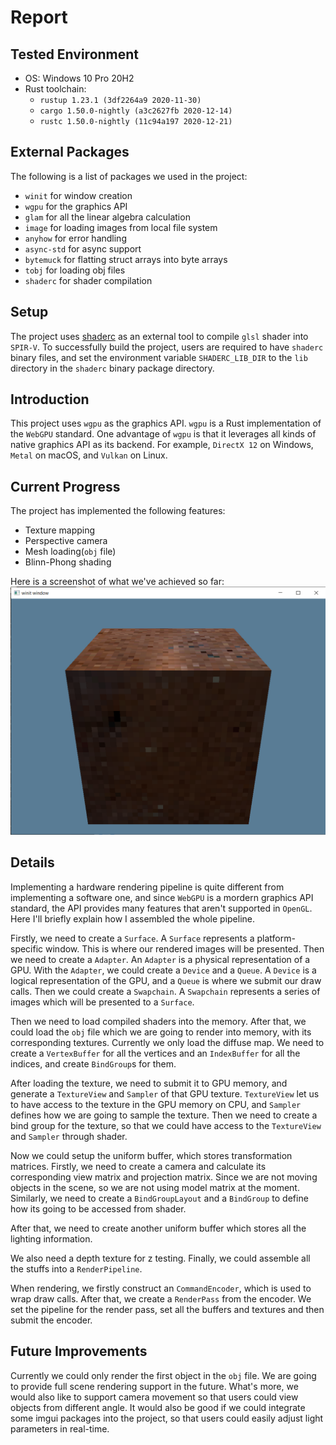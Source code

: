 # Report
## Tested Environment
- OS: Windows 10 Pro 20H2
- Rust toolchain:
  - `rustup 1.23.1 (3df2264a9 2020-11-30)`
  - `cargo 1.50.0-nightly (a3c2627fb 2020-12-14)`
  - `rustc 1.50.0-nightly (11c94a197 2020-12-21)`
  
## External Packages
The following is a list of packages we used in the project:
- `winit` for window creation
- `wgpu` for the graphics API
- `glam` for all the linear algebra calculation
- `image` for loading images from local file system
- `anyhow` for error handling
- `async-std` for async support
- `bytemuck` for flatting struct arrays into byte arrays
- `tobj` for loading obj files
- `shaderc` for shader compilation

## Setup
The project uses [shaderc](https://github.com/google/shaderc) as an external tool to compile `glsl` shader into `SPIR-V`. To successfully build the project, users are required to have `shaderc` binary files, and set the environment variable `SHADERC_LIB_DIR` to the `lib` directory in the `shaderc` binary package directory.

## Introduction
This project uses `wgpu` as the graphics API. `wgpu` is a Rust implementation of the `WebGPU` standard. One advantage of `wgpu` is that it leverages all kinds of native graphics API as its backend. For example, `DirectX 12` on Windows, `Metal` on macOS, and `Vulkan` on Linux.

## Current Progress
The project has implemented the following features:
- Texture mapping
- Perspective camera
- Mesh loading(`obj` file)
- Blinn-Phong shading

Here is a screenshot of what we've achieved so far: ![Screenshot](./img/screenshot.png)

## Details
Implementing a hardware rendering pipeline is quite different from implementing a software one, and since `WebGPU` is a mordern graphics API standard, the API provides many features that aren't supported in `OpenGL`. Here I'll briefly explain how I assembled the whole pipeline.

Firstly, we need to create a `Surface`. A `Surface` represents a platform-specific window. This is where our rendered images will be presented. Then we need to create a `Adapter`. An `Adapter` is a physical representation of a GPU. With the `Adapter`, we could create a `Device` and a `Queue`. A `Device` is a logical representation of the GPU, and a `Queue` is where we submit our draw calls. Then we could create a `Swapchain`. A `Swapchain` represents a series of images which will be presented to a `Surface`.

Then we need to load compiled shaders into the memory. After that, we could load the `obj` file which we are going to render into memory, with its corresponding textures. Currently we only load the diffuse map. We need to create a `VertexBuffer` for all the vertices and an `IndexBuffer` for all the indices, and create `BindGroup`s for them.

After loading the texture, we need to submit it to GPU memory, and generate a `TextureView` and `Sampler` of that GPU texture. `TextureView` let us to have access to the texture in the GPU memory on CPU, and `Sampler` defines how we are going to sample the texture. Then we need to create a bind group for the texture, so that we could have access to the `TextureView` and `Sampler` through shader.

Now we could setup the uniform buffer, which stores transformation matrices. Firstly, we need to create a camera and calculate its corresponding view matrix and projection matrix. Since we are not moving objects in the scene, so we are not using model matrix at the moment. Similarly, we need to create a `BindGroupLayout` and a `BindGroup` to define how its going to be accessed from shader.

After that, we need to create another uniform buffer which stores all the lighting information.

We also need a depth texture for z testing. Finally, we could assemble all the stuffs into a `RenderPipeline`.

When rendering, we firstly construct an `CommandEncoder`, which is used to wrap draw calls. After that, we create a `RenderPass` from the encoder. We set the pipeline for the render pass, set all the buffers and textures and then submit the encoder.

## Future Improvements
Currently we could only render the first object in the `obj` file. We are going to provide full scene rendering support in the future. What's more, we would also like to support camera movement so that users could view objects from different angle. It would also be good if we could integrate some imgui packages into the project, so that users could easily adjust light parameters in real-time.
